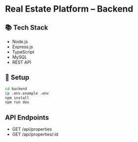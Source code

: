 # Real Estate Platform – Backend

## 📚 Tech Stack

- Node.js
- Express.js
- TypeScript
- MySQL
- REST API

## 🚀 Setup

```bash
cd backend
cp .env.example .env
npm install
npm run dev
```

## API Endpoints

- GET /api/properties
- GET /api/properties/:id
